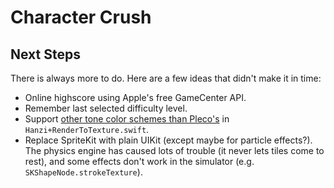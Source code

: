 #  Character Crush

## Next Steps

There is always more to do. Here are a few ideas that didn't make it in time:

* Online highscore using Apple's free GameCenter API.
* Remember last selected difficulty level.
* Support [other tone color schemes than Pleco's](http://laowaichinese.net/tone-colors-and-what-pleco-did-with-them.htm) in `Hanzi+RenderToTexture.swift`.
* Replace SpriteKit with plain UIKit (except maybe for particle effects?).
  The physics engine has caused lots of trouble (it never lets tiles come to rest), and some effects don't work in the simulator (e.g. `SKShapeNode.strokeTexture`).
